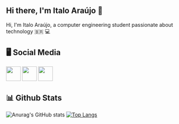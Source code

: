 ## Hi there, I'm Italo Araújo :wave:	

Hi, I'm Italo Araújo, a computer engineering student passionate about technology :brazil:	:computer:



## :desktop_computer: Social Media 	
[<img src="https://img.icons8.com/ios-filled/50/000000/linkedin-circled--v1.png" width="40"/>](https://www.linkedin.com/in/%C3%ADtalo-ara%C3%BAjo-652007177/)
[<img src="https://img.icons8.com/ios-filled/50/000000/twitter-circled--v2.png" width="40"/>](https://twitter.com/ItaloAraujo1997)
[<img src="https://img.icons8.com/ios-filled/50/000000/whatsapp--v1.png" width="40"/>](http://api.whatsapp.com/send?phone=5511932456941)



## :bar_chart:	 Github Stats
![Anurag's GitHub stats](https://github-readme-stats.vercel.app/api?username=ItaloAraujoo&show_icons=true&theme=radical)
[![Top Langs](https://github-readme-stats.vercel.app/api/top-langs/?username=ItaloAraujoo&show_icons=true&theme=radical)](https://github.com/ItaloAraujoo/github-readme-stats)


